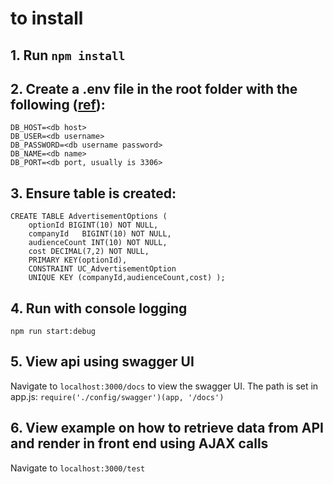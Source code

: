 # to install

## 1. Run `npm install`

## 2. Create a .env file in the root folder with the following ([ref](https://www.npmjs.com/package/dotenv)):

```
DB_HOST=<db host>
DB_USER=<db username>
DB_PASSWORD=<db username password>
DB_NAME=<db name>
DB_PORT=<db port, usually is 3306>
```

## 3. Ensure table is created:

```
CREATE TABLE AdvertisementOptions (
    optionId BIGINT(10) NOT NULL,
    companyId   BIGINT(10) NOT NULL,
    audienceCount INT(10) NOT NULL,
    cost DECIMAL(7,2) NOT NULL,
    PRIMARY KEY(optionId),
    CONSTRAINT UC_AdvertisementOption
    UNIQUE KEY (companyId,audienceCount,cost) );
```

## 4. Run with console logging

   `npm run start:debug`

## 5. View api using swagger UI

   Navigate to `localhost:3000/docs` to view the swagger UI.
   The path is set in app.js: `require('./config/swagger')(app, '/docs')`

## 6. View example on how to retrieve data from API and render in front end using AJAX calls

Navigate to `localhost:3000/test`

